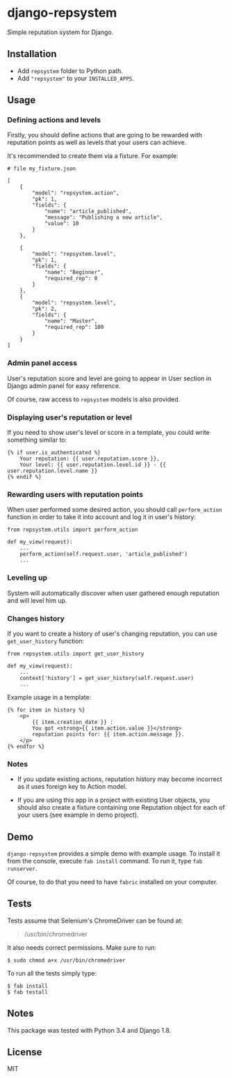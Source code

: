 # django-repsystem

Simple reputation system for Django.

## Installation

- Add `repsystem` folder to Python path.
- Add `"repsystem"` to your `INSTALLED_APPS`.

## Usage

### Defining actions and levels

Firstly, you should define actions that are going to be rewarded with reputation points as well as levels that your users can achieve.

It's recommended to create them via a fixture. For example:

    
    # file my_fixture.json
    
    [
        {
            "model": "repsystem.action",
            "pk": 1,
            "fields": {
                "name": "article_published",
                "message": "Publishing a new article",
                "value": 10
            }
        },
        
        {
            "model": "repsystem.level",
            "pk": 1,
            "fields": {
                "name": "Beginner",
                "required_rep": 0
            }
        },
        {
            "model": "repsystem.level",
            "pk": 2,
            "fields": {
                "name": "Master",
                "required_rep": 100
            }
        }
    ]

### Admin panel access

User's reputation score and level are going to appear in User section in Django admin panel for easy reference.

Of course, raw access to `repsystem` models is also provided.

### Displaying user's reputation or level

If you need to show user's level or score in a template, you could write something similar to:


    {% if user.is_authenticated %}
        Your reputation: {{ user.reputation.score }},
        Your level: {{ user.reputation.level.id }} - {{ user.reputation.level.name }}
    {% endif %}

### Rewarding users with reputation points

When user performed some desired action, you should call `perform_action` function in order to take it into account and log it in user's history:

    
    from repsystem.utils import perform_action

    def my_view(request):
        ...
        perform_action(self.request.user, 'article_published')
        ...
   
### Leveling up

System will automatically discover when user gathered enough reputation and will level him up.

### Changes history

If you want to create a history of user's changing reputation, you can use `get_user_history` function:


    from repsystem.utils import get_user_history

    def my_view(request):
        ...
        context['history'] = get_user_history(self.request.user)
        ...


Example usage in a template:


    {% for item in history %}
        <p>
            {{ item.creation_date }} :
            You got <strong>{{ item.action.value }}</strong>
            reputation points for: {{ item.action.message }}.
        </p>
    {% endfor %}
    
### Notes

- If you update existing actions, reputation history may become incorrect as it uses foreign key to Action model.

- If you are using this app in a project with existing User objects, you should also create a fixture containing one Reputation object for each of your users (see example in demo project).

## Demo

`django-repsystem` provides a simple demo with example usage. To install it from the console, execute `fab install` command. To run it, type ``fab runserver``.

Of course, to do that you need to have `fabric` installed on your computer.

## Tests

Tests assume that Selenium's ChromeDriver can be found at:
> /usr/bin/chromedriver

It also needs correct permissions. Make sure to run:

    $ sudo chmod a+x /usr/bin/chromedriver

To run all the tests simply type:

    $ fab install
    $ fab testall

## Notes

This package was tested with Python 3.4 and Django 1.8.

## License

MIT

